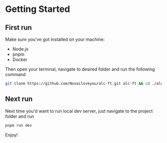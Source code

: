 # Getting Started

## First run

Make sure you've got installed on your machine:

- Node.js
- pnpm
- Docker

Then open your terminal, navigate to desired folder and run the following command

```bash
git clone https://github.com/Novailoveyou/alc-ft.git alc-ft && cd ./alc-ft/innovapure.tube && pnpm run dev
```

## Next run

Next time you'd want to run local dev server, just navigate to the project folder and run

```bash
pnpm run dev
```

Enjoy!
